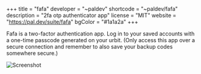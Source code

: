 +++
title = "fafa"
developer = "~paldev"
shortcode = "~paldev/fafa"
description = "2fa otp authenticator app"
license = "MIT"
website = "https://pal.dev/suite/fafa"
bgColor = "#1a1a2a"
+++


Fafa is a two-factor authentication app. Log in to your saved accounts with a one-time passcode generated on your urbit. (Only access this app over a secure connection and remember to also save your backup codes somewhere secure.)

![Screenshot](https://storage.googleapis.com/media.urbit.org/site/ecosystem/applications/fafa.png)
